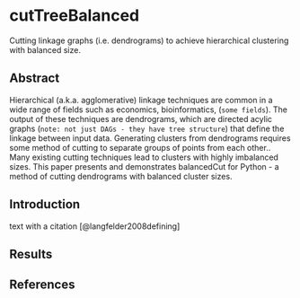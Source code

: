 # cutTreeBalanced

Cutting linkage graphs (i.e. dendrograms) to achieve hierarchical clustering with balanced size.

## Abstract

Hierarchical (a.k.a. agglomerative) linkage techniques are common in a wide range of fields such as economics, bioinformatics, (`some fields`). The output of these techniques are dendrograms, which are directed acylic graphs (`note: not just DAGs - they have tree structure`) that define the linkage between input data. Generating clusters from dendrograms requires some method of cutting to separate groups of points from each other.. Many existing cutting techniques lead to clusters with highly imbalanced sizes. This paper presents and demonstrates balancedCut for Python - a method of cutting dendrograms with balanced cluster sizes.


## Introduction

text with a citation [@langfelder2008defining]

## Results



## References
